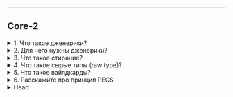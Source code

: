 
---
## Core-2



<details>
        <summary>1. Что такое дженерики?</summary>

**Дженерики** — это параметризованные типы, позволяющие создавать классы, 
интерфейсы и методы с указанием типа данных в виде параметра.   

Они обеспечивают безопасность типов на этапе **компиляции**, предотвращая ошибки приведения.   
В `runtime` информация о параметризованных типах стирается (`type erasure`), 
и в байт-коде остаются только сырые типы, например, `List<Object>` вместо `List<String>`.   
Введены в **Java 5**.

```text
***** из методички *****
Что такое дженерики?	
Дженерики – это параметризованные типы. 
С их помощью можно объявлять классы, интерфейсы и методы, в которых тип данных указан в виде параметра. 
Используя дженерики, можно создать единственный класс, который будет автоматически работать 
с разными типами данных. 
Эта информация доступна только на этапе компиляции и стирается в runtime, 
и в байт код попадет только информация о том, что в программе 
есть некий список List<Object> list вместо List<String> list, например. 
Появились в версии 1.5 "
```
</details>



<details>
        <summary>2. Для чего нужны дженерики?</summary>

🔹 **Зачем нужны дженерики**?
**Дженерики** обеспечивают строгую типизацию и проверку типов на этапе **компиляции**, 
предотвращая ошибки приведения.

🔹 **Какие проблемы они решают**?
> * **Типобезопасность** – позволяют работать с коллекциями и структурами данных, 
> содержащими только определенные типы, исключая ошибки приведения.
> * **Повторное использование кода** – позволяют создавать универсальные классы 
> и методы без дублирования кода.

🔹 **Что можно параметризовать**?   
Дженерики можно использовать в :
> * **классах** (_кроме `Enum`, `анонимных классов` и `исключений`_), 
> * **интерфейсах**, 
> * **методах** и 
> * **полях**, если их тип задается параметром.

🔹 **Что означает** `<?>`?   
* Это **неограниченный wildcard** (_символ подстановки_).   
`Collection<?>` эквивалентен `Collection<? extends Object>`,  
что позволяет работать с коллекциями **любого** типа **без** указания конкретного.

```text
***** из методички *****
"Для строгой типизации и проверки на этапе компиляции.
Дженерики позволяют передавать тип объекта компилятору в форме <тип>. 
Таким образом, компилятор может выполнить все необходимые действия по проверке типов во время компиляции, 
обеспечивая безопасность по приведению типов во время выполнения.

Какую проблему они решают. 
- Типобезопасность (Typesafe). Позволяют создавать листы или коллекции определенных типов, 
которые содержат только определенные элементы, и позволяют находить ошибки на уровне компиляции.

- Повторное использование кода (Reusable code).
Позволяют не создавать похожие классы, методы, похожий код,  а использовать Generics. 

Что можно типизировать. 
Параметризованные типы позволяют объявлять классы (кроме класса Enum, Анонимные, и Эксепшены), 
интерфейсы, методы, (конструкторы это тоже методы их не выделять отдельно) 
и поля, НО только те где тип данных, которыми они оперируют, указан в виде параметра.

Чему эквивалентно <?>. 
<?> wildcard с неограниченным символом подстановки. 
Мы просто ставим <?>, без ключевых слов super или extends. 
На самом деле такой «неограниченный» wildcard все-таки ограничен, сверху. 
Collection<?> — это тоже символ подстановки, как и ""? extends Object"".
```
</details>



<details>
        <summary>3. Что такое стирание?</summary>

🔹 **Что такое стирание типов (Type Erasure)?**  
**Стирание типов** — это процесс удаления информации о параметризованных типах во время компиляции.   
Дженерики существуют только **на этапе компиляции**, а в байт-коде остается работа с **сырыми** типами.

🔹 **Как это работает?**
> * `<T>` → заменяется на `Object`
> * `<T extends Comparable>` → заменяется на `Comparable`
> * `List<String>` → превращается в `List`

🔹 **Зачем нужно стирание типов?**  
Оно обеспечило обратную совместимость с кодом, написанным **до** появления дженериков,   
поскольку _JVM_ изначально не поддерживает параметризованные типы.

```text
***** из методички *****
Его суть заключается в том, что внутри класса не хранится никакой информации о его типе-параметре. 
Эта информация доступна только на этапе компиляции и стирается (становится недоступной) в runtime. 

Когда весь написанный тобой Java-код превратится в байт-код, в нем не будет информации о типах-параметрах.

----- Тип параметра <T> преобразуется в Object
----- Тип параметра <T extends Comparable> в Comparable
----- Запись вида List<String> преобразуется в List и т.д.

Стирание типов возникло потому, что при разработке Java важна обратная совместимость. 
Виртуальная машина не умеет работать с генериками изначально, 
поэтому их нужно "убирать" после компиляции.
"
```
</details>



<details>
        <summary>4. Что такое сырые типы (raw type)?</summary>

🔹 **Что такое сырые типы (_Raw Types_)?**   
**Сырые типы** — это _generic_-типы без указания параметра.   
Они допустимы в _Java_, но приводят к предупреждениям компилятора и потере безопасности типов.

🔹 **К чему приводит их использование?**
> * Потеря типобезопасности: компилятор не проверяет совместимость типов.
> * Все объекты внутри такой структуры рассматриваются как Object, что может привести к ClassCastException в runtime.

🔹 **Когда можно использовать Raw Types?**   
Есть **два** случая, где их применение допустимо и безопасно:
> 1. **Литералы классов** → `List.class`, но не `List<String>.class`.
> 2. **Оператор** `instanceof` → `o instanceof Set`, но не `o instanceof Set<String>`.

```text
***** из методички *****
Row type - это не параметризированный объект.  
В Java так называют generic-типы без указания типа-параметра. 
Такая языковая конструкция валидна, но в большинстве случаев приводит к предупреждению компилятора.

К чему приводит использование raw type. 
Теряется безопасность типов, если использовать необработанный тип. 
В то время как Дженерик явно сообщил компилятору, что он способен 
удерживать объекты любого типа, сырой тип отказался от проверки общих типов. 

При использовании необработанного типа  Java предполагает, 
что тип элементов в этом списке равен Object . 
Таким образом, list.get(0) вернет ссылку типа Object . 

Хоть где-то можно и нужно использовать Raw Types в своём коде без риска получить ошибку?
Дженерики Java не являются овеществленными, есть два исключения, 
когда необработанные типы (Raw Types) должны использоваться в новом коде:
- Литералы класса, например List.class, а не List<String>.class.
- Операнд instanceof , например o instanceof Set, а не o instanceof Set<String>
```
</details>



<details>
        <summary>5. Что такое вайлдкарды? </summary>

🔹 **Что такое вайлдкарды (`?`)?**  
> * **Вайлдкард** (`?`) — это **символ подстановки**, который обозначает 
> неизвестный тип в дженериках.   
> Он используется для повышения гибкости кода и решения проблем совместимости типов.

🔹 **Основные виды вайлдкардов:**
> * **Неограниченный** \<?> – подходит для работы с любым типом `(List\<?> – подтип List<Object>)`.
> * **Ограниченный сверху** (`? extends T`) – допускает `T` и его **подтипы**
    (`List<? extends Number>` – список Number или его наследников).
> * **Ограниченный снизу** (`? super T`) – допускает `T` и его **супертипы**
    (`List<? super Integer>` – список `Integer` или его **предков**, например, `Number` или `Object`).

🔹 **Зачем нужны вайлдкарды?**
> * Позволяют универсализировать код, сохраняя безопасность типов.
> * Обходят ограничения инвариантности дженериков 
> (_например_, `List<String> не является подтипом List<Object>, но List<?> является подтипом List<Object>`).

```text
***** из методички *****
Запись вида "? extends ..." или "? super ..." — называется wildcard 
или символом подстановки, с верхней границей (extends) 
или с нижней границей (super). 

Для решения проблемы совместимости используется Wildcard («?»).
 Он не имеет ограничения в использовании (то есть имеет соответствие с любым типом) 
 и в этом его плюсы. Мы можем описать "неизвестный тип" символом вопроса, 
 так называемого question mark.
 
Благодаря Wildcard <?> можно сделать универсальный метод (или переменную), 
работающий с разными типами данных. 

Wildcard — удобный инструмент, чтобы смягчить некоторый ограничения дженериков. 

Дженерики инвариантны. Это значит что хотя все классы являются наследниками 
(подтипами, subtypes) типа Object, List<любой тип> не является подтипом List<Object>, 
НО, List<любой тип> является подтипом List<?>.

Как и обычные дженерики, дженерики с wildcard могут быть ограничены. 
Ограничение по верхней границе (Upper bounded wildcard - <? extends Number>) 
и по нижней границе (Lower bound wildcard - <? super Integer>)"
```
</details>



<details>
        <summary>6. Расскажите про принцип PECS</summary>

**Принцип PECS (_Producer Extends, Consumer Super_)**   

**Основная идея:**
> * `? extends T` (**`Producer`**) – используется, если объект **только предоставляет** данные. 
> Можно ✅читать, но нельзя ❌записывать (_кроме_ `null`).
> * `? super T` (**_Consumer_**) – используется, если объект **только принимает данные**. 
> Можно ✅записывать, но 🔹читать только как `Object`.

**Как определить?**
> * Метод **читает** данные → аргумент **producer** (`? extends T`).
> * Метод **записывает** данные → аргумент **consumer** (`? super T`).  

Это правило помогает правильно работать с дженериками, минимизируя ошибки типизации.

![Примеры принципа PECS](/ITM/ITM01_Core2/imgs/2025-02-28_12-37-16.png)

```text
***** из методички *****
Producer Extends Consumer Super
•  Если мы объявили wildcard с extends, то это producer. 
Он только «продюсирует», предоставляет элемент из контейнера, 
а сам ничего не принимает. (аргумент - Производитель)
•  Если же мы объявили wildcard с super — то это consumer. 
Он только принимает, а предоставить ничего не может. (аргумент - Потребитель)

Если метод читает данные из аргумента, то этот аргумент - производитель, 
а если метод передаёт данные в аргумент, то аргумент является потребителем. 
Важно заметить, что, определяя производителя или потребителя, 
мы рассматриваем только данные типа T.

Из одного только читать, а в другой только записывать 
(исключением является возможность записать null для extends и прочитать Object для super).
"
```
</details>


<details>
        <summary>Head</summary>

```text
***** из методички *****
```
</details>

